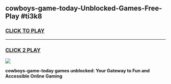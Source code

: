 
## cowboys-game-today-Unblocked-Games-Free-Play #ti3k8
<h3>
<a href="https://us.freeplayer.one?title=cowboys-game-today&ref=9M">CLICK TO PLAY</a></h3>
<hr>

<h3>
<a href="https://us.freeplayer.one?title=cowboys-game-today&ref=9M">CLICK 2 PLAY</a>
  
</h3>

<a href="https://us.freeplayer.one?title=cowboys-game-today&ref=9M"><img src="https://clearcache.store/games.png"></a>


**cowboys-game-today games unblocked: Your Gateway to Fun and Accessible Online Gaming**
